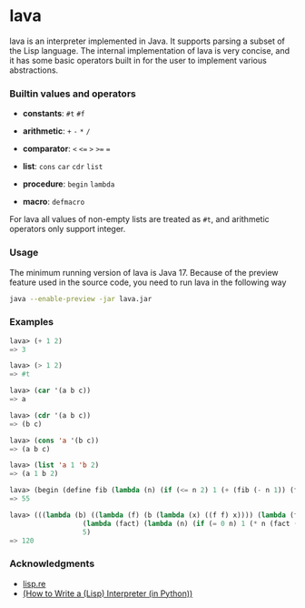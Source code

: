 # lava
lava is an interpreter implemented in Java. It supports parsing a subset of the Lisp language.
The internal implementation of lava is very concise, and it has some basic operators built in for the user to implement various abstractions.

### Builtin values and operators
- **constants**: `#t` `#f`

- **arithmetic**: `+` `-` `*` `/`

- **comparator**: `<` `<=` `>` `>=` `=`

- **list**: `cons` `car` `cdr` `list`

- **procedure**: `begin` `lambda`

- **macro**: `defmacro`

For lava all values of non-empty lists are treated as `#t`, and arithmetic operators only support integer.

### Usage
The minimum running version of lava is Java 17. Because of the preview feature used in the source code, you need to run lava in the following way

```bash
java --enable-preview -jar lava.jar
```

### Examples
```lisp
lava> (+ 1 2)
=> 3

lava> (> 1 2)
=> #t

lava> (car '(a b c))
=> a

lava> (cdr '(a b c))
=> (b c)

lava> (cons 'a '(b c))
=> (a b c)

lava> (list 'a 1 'b 2)
=> (a 1 b 2)

lava> (begin (define fib (lambda (n) (if (<= n 2) 1 (+ (fib (- n 1)) (fib (- n 2)))))) (fib 10))
=> 55

lava> (((lambda (b) ((lambda (f) (b (lambda (x) ((f f) x)))) (lambda (f) (b (lambda (x) ((f f) x))))))
                  (lambda (fact) (lambda (n) (if (= 0 n) 1 (* n (fact (- n 1)))))))
                  5)
=> 120
```

### Acknowledgments
- [lisp.re](https://github.com/jsdf/lisp.re)
- [(How to Write a (Lisp) Interpreter (in Python))](http://norvig.com/lispy.html)
